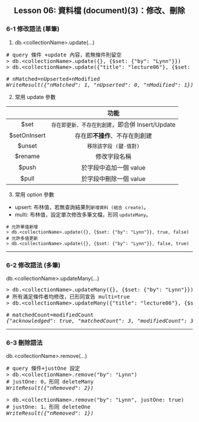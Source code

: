 <h2 align="center">Lesson 06: 資料檔 (document)(3)：修改、刪除</h2>

### 6-1 修改語法 (單筆)
1. db.\<collectionName>.update(...)
<pre>
# query 條件 +update 內容，若無條件則留空
> db.&lt;collectionName&gt;.update({}, {$set: {"by": "Lynn"}})
> db.&lt;collectionName&gt;.update({"title": "lecture06"}, {$set: {"by": "Lynn"}})

# nMatched=nUpserted+nModified
<i>WriteResult({"nMatched": 1, "nUpserted": 0, "nModified": 1})</i>
</pre>
2. 常用 update 參數

|  | 功能 |
| :---: | :---: |
| $set | `存在即更新、不存在則創建`，即合併 Insert/Update |
| $setOnInsert | 存在即**不操作**、不存在則創建 |
| $unset | `移除該字段 (鍵-值對)` |
| $rename | 修改字段名稱 |
| $push | 於字段中追加一個 value |
| $pull | 於字段中刪除一個 value |

3. 常用 option 參數
- upsert: 布林值，若無查詢結果則`新增資料 (結合 create)`。
- multi: 布林值，設定單次修改多筆文檔，形同 `updateMany`。
```
# 允許單值新增
> db.<collectionName>.update({}, {$set: {"by": "Lynn"}}, true, false)
# 允許多值更新
> db.<collectionName>.update({}, {$set: {"by": "Lynn"}}, false, true)
```

---
### 6-2 修改語法 (多筆)
db.\<collectionName>.updateMany(...)
<pre>
> db.&lt;collectionName&gt;.updateMany({}, {$set: {"by": "Lynn"}})
# 所有滿足條件者均修改，已形同宣告 multi=true
> db.&lt;collectionName&gt;.updateMany({"title": "lecture06"}, {$set: {"by": "Lynn"}})

# matchedCount=modifiedCount
<i>{"acknowledged": true, "matchedCount": 3, "modifiedCount": 3}</i>
</pre>

---
### 6-3 刪除語法
db.\<collectionName>.remove(...)
<pre>
# query 條件+justOne 設定
> db.&lt;collectionName&gt;.remove("by": "Lynn")
# justOne: 0，形同 deleteMany
<i>WriteResult({"nRemoved": 2})</i>

> db.&lt;collectionName&gt;.remove("by": "Lynn", justOne: true)
# justOne: 1，形同 deleteOne
<i>WriteResult({"nRemoved": 1})</i>
</pre>
